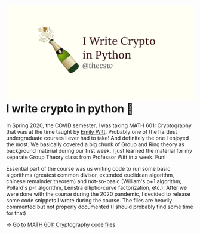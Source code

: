 ![preview](./preview.png)
I write crypto in python 🍾
==========================

In Spring 2020, the COVID semester, I was taking MATH 601: Cryptography
that was at the time taught by [Emily Witt](https://witt.ku.edu).
Probably one of the hardest undergraduate courses I ever had to take!
And definitely the one I enjoyed the most. We basically covered a big
chunk of Group and Ring theory as background material during our first
week. I just learned the material for my separate Group Theory class
from Professor Witt in a week. Fun!

Essential part of the course was us writing code to run some basic
algorithms (greatest common divisor, extended euclidean algorithm,
chinese remainder theorem) and not-so-basic (William\'s p+1 algorithm,
Pollard\'s p-1 algorithm, Lenstra elliptic-curve factorization, etc.).
After we were done with the course during the 2020 pandemic, I decided
to release some code snippets I wrote during the course. The files are
heavily commented but not properly documented (I should probably find
some time for that)

-\> [Go to MATH 601: Cryptography code
files](https://git.sr.ht/_thecsw/crypto/tree)
